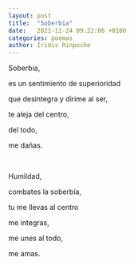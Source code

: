 ```yaml
---
layout: post
title:  "Soberbia"
date:   2021-11-24 09:22:06 +0100
categories: poemas
author: Iridis Rinpoche
---
```



Soberbia, 

es un sentimiento de superioridad

que desintegra y dirime al ser,

te aleja del centro,

del todo,

me dañas.

<br>


Humildad,

combates la soberbía,

tu me llevas al centro

me integras,

me unes al todo,

me amas.

